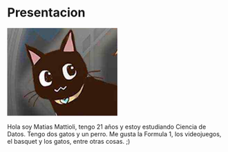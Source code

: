 # Presentacion
![michi](https://raw.githubusercontent.com/algo1unsam/tp-presentacion-Tioli4/main/michi.png)


Hola soy Matias Mattioli, tengo 21 años y estoy estudiando Ciencia de Datos. 
Tengo dos gatos y un perro.
Me gusta la Formula 1, los videojuegos, el basquet y los gatos, entre otras cosas. ;)

